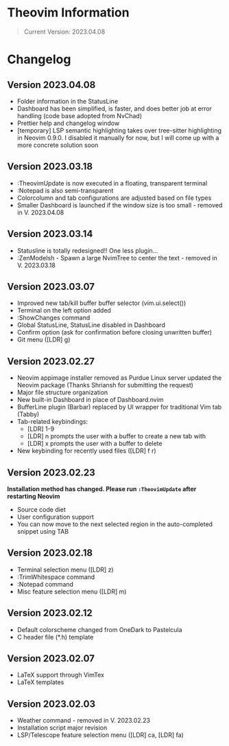 # Theovim Information

> Current Version: 2023.04.08

# Changelog

## Version 2023.04.08

- Folder information in the StatusLine
- Dashboard has been simplified, is faster, and does  better job at error handling (code base adopted from NvChad)
- Prettier help and changelog window
- [temporary] LSP semantic highlighting takes over tree-sitter highlighting in Neovim 0.9.0. I disabled it manually for now, but I will come up with a more concrete solution soon

## Version 2023.03.18

- :TheovimUpdate is now executed in a floating, transparent terminal
- :Notepad is also semi-transparent
- Colorcolumn and tab configurations are adjusted based on file types
- Smaller Dashboard is launched if the window size is too small - removed in V. 2023.04.08

## Version 2023.03.14

- Statusline is totally redesigned!! One less plugin...
- :ZenModeIsh - Spawn a large NvimTree to center the text - removed in V. 2023.03.18

## Version 2023.03.07

- Improved new tab/kill buffer buffer selector (vim.ui.select())
- Terminal on the left option added
- :ShowChanges command
- Global StatusLine, StatusLine disabled in Dashboard
- Confirm option (ask for confirmation before closing unwritten buffer)
- Git menu ([LDR] g)

## Version 2023.02.27

- Neovim appimage installer removed as Purdue Linux server updated the Neovim package (Thanks Shriansh for submitting the request)
- Major file structure organization
- New built-in Dashboard in place of Dashboard.nvim
- BufferLine plugin (Barbar) replaced by UI wrapper for traditional Vim tab (Tabby)
- Tab-related keybindings:
  - [LDR] 1-9
  - [LDR] n prompts the user with a buffer to create a new tab with
  - [LDR] x prompts the user with a buffer to delete
- New keybinding for recently used files ([LDR] f r)

## Version 2023.02.23

**Installation method has changed. Please run `:TheovimUpdate` after restarting Neovim**

- Source code diet
- User configuration support
- You can now move to the next selected region in the auto-completed snippet using TAB

## Version 2023.02.18

- Terminal selection menu ([LDR] z)
- :TrimWhitespace command
- :Notepad command
- Misc feature selection menu ([LDR] m)

## Version 2023.02.12

- Default colorscheme changed from OneDark to Pastelcula
- C header file (*.h) template

## Version 2023.02.07

- LaTeX support through VimTex
- LaTeX templates

## Version 2023.02.03

- Weather command - removed in V. 2023.02.23
- Installation script major revision
- LSP/Telescope feature selection menu ([LDR] ca, [LDR] fa)

